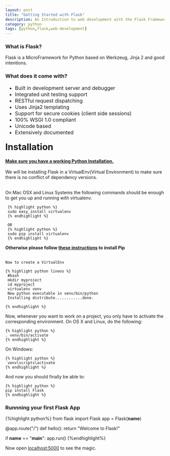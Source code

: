 ```yaml
---
layout: post
title: "Getting Started with Flask"
description: An Introduction to web development with the Flask Framework
category: python		
tags: [python,flask,web-development]
---
```




</style>
<h3>What is Flask?</h3>
<p>Flask is a MicroFramework for Python based on Werkzeug, Jinja 2 and good intentions.</p>
<h3>What does it come with?</h3>
<ul style="font-size:18px">
	<li style="font-size:16px">Built in development server and debugger</li>
	<li style="font-size:16px">Integrated unit testing support</li>
	<li style="font-size:16px">RESTful request dispatching</li>
	<li style="font-size:16px">Uses Jinja2 templating</li>
	<li style="font-size:16px">Support for secure cookies (client side sessions)</li>
	<li style="font-size:16px">100% WSGI 1.0 compliant</li>
	<li style="font-size:16px">Unicode based</li>
	<li style="font-size:16px">Extensively documented</li>
</ul>
<h1 style="margin-top: 0px;padding-top: 1px;">Installation</h1>
<p>
	<b><u>Make sure you have a working Python Installation.</b></u><br/><br/>
We will be installing Flask in a VirtualEnv(Virtual Environment) to make sure there is no conflict of dependency versions.<br/><br/>

On Mac OSX and Linux Systems the following commands should be enough to get you up and running with virtualenv.<br/>
     
	 {% highlight python %}
	 sudo easy_install virtualenv
	 {% endhighlight %}
	 
	 OR
     {% highlight python %}
	 sudo pip install virtualenv
	 {% endhighlight %}
	 

<p><b>Otherwise please follow <a href="http://pip.readthedocs.org/en/latest/installing.html">these instructions</a> to install Pip</b><br/><br/>
	
	Now to create a VirtualEnv
	
	{% highlight python lineos %}
	 #bash
	 mkdir myproject
	 cd myproject
	 virtualenv venv
	 New python executable in venv/bin/python
	 Installing distribute............done.
	
	{% endhighlight %}
	
Now, whenever you want to work on a project, you only have to activate the corresponding environment. On OS X and Linux, do the following:
	
	{% highlight python %}
	. venv/bin/activate
	{% endhighlight %}

On Windows:

	{% highlight python %}
	 venv\scripts\activate
	{% endhighlight %}
	
And now you should finally be able to:

	{% highlight python %}
	pip install Flask
	{% endhighlight %}	
	
	
	


</p>
	 
	 
    
</p>

<h3>Runnning your first Flask App</h3>

{%highlight python%}
from flask import Flask
app = Flask(__name__)

@app.route("/")
def hello():
    return "Welcome to Flask!"

if __name__ == "__main__":
    app.run()
{%endhighlight%}	

Now open <a href="http://localhost:5000">localhost:5000</a> to see the magic.